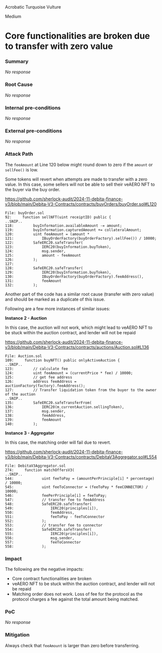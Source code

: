 Acrobatic Turquoise Vulture

Medium

# Core functionalities are broken due to transfer with zero value

### Summary

_No response_

### Root Cause

_No response_

### Internal pre-conditions

_No response_

### External pre-conditions

_No response_

### Attack Path

The `feeAmount` at Line 120 below might round down to zero if the `amount` or `sellFee()` is low.

Some tokens will revert when attempts are made to transfer with a zero value. In this case, some sellers will not be able to sell their veAERO NFT to the buyer via the buy order.

https://github.com/sherlock-audit/2024-11-debita-finance-v3/blob/main/Debita-V3-Contracts/contracts/buyOrders/buyOrder.sol#L120

```solidity
File: buyOrder.sol
92:     function sellNFT(uint receiptID) public {
..SNIP..
118:         buyInformation.availableAmount -= amount;
119:         buyInformation.capturedAmount += collateralAmount;
120:         uint feeAmount = (amount *
121:             IBuyOrderFactory(buyOrderFactory).sellFee()) / 10000;
122:         SafeERC20.safeTransfer(
123:             IERC20(buyInformation.buyToken),
124:             msg.sender,
125:             amount - feeAmount
126:         );
127: 
128:         SafeERC20.safeTransfer(
129:             IERC20(buyInformation.buyToken),
130:             IBuyOrderFactory(buyOrderFactory).feeAddress(),
131:             feeAmount
132:         );
```

Another part of the code has a similar root cause (transfer with zero value) and should be marked as a duplicate of this issue.

Following are a few more instances of similar issues:

**Instance 2 - Auction**

In this case, the auction will not work, which might lead to veAERO NFT to be stuck within the auction contract, and lender will not be repaid

https://github.com/sherlock-audit/2024-11-debita-finance-v3/blob/main/Debita-V3-Contracts/contracts/auctions/Auction.sol#L136

```solidity
File: Auction.sol
109:     function buyNFT() public onlyActiveAuction {
..SNIP..
123:         // calculate fee
124:         uint feeAmount = (currentPrice * fee) / 10000;
125:         // get fee address
126:         address feeAddress = auctionFactory(factory).feeAddress();
127:         // Transfer liquidation token from the buyer to the owner of the auction
..SNIP..
135:         SafeERC20.safeTransferFrom(
136:             IERC20(m_currentAuction.sellingToken),
137:             msg.sender,
138:             feeAddress,
139:             feeAmount
140:         );
```

**Instance 3 - Aggregator**

In this case, the matching order will fail due to revert.

https://github.com/sherlock-audit/2024-11-debita-finance-v3/blob/main/Debita-V3-Contracts/contracts/DebitaV3Aggregator.sol#L554

```solidity
File: DebitaV3Aggregator.sol
274:     function matchOffersV3(
..SNIP..
544:             uint feeToPay = (amountPerPrinciple[i] * percentage) / 10000;
545:             uint feeToConnector = (feeToPay * feeCONNECTOR) / 10000;
546:             feePerPrinciple[i] = feeToPay;
547:             // transfer fee to feeAddress
548:             SafeERC20.safeTransfer(
549:                 IERC20(principles[i]),
550:                 feeAddress,
551:                 feeToPay - feeToConnector
552:             );
553:             // transfer fee to connector
554:             SafeERC20.safeTransfer(
555:                 IERC20(principles[i]),
556:                 msg.sender,
557:                 feeToConnector
558:             );
```

### Impact

The following are the negative impacts:

- Core contract functionalities are broken
- veAERO NFT to be stuck within the auction contract, and lender will not be repaid
- Matching order does not work. Loss of fee for the protocol as the protocol charges a fee against the total amount being matched.

### PoC

_No response_

### Mitigation

Always check that `feeAmount` is larger than zero before transferring.
